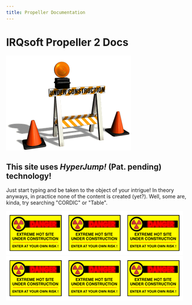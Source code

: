 ```yaml
---
title: Propeller Documentation
---
```

# IRQsoft Propeller 2 Docs

<img src="/common/construction.gif" alt="This site is under construction.">

## This site uses _HyperJump!_ (Pat. pending) technology!

Just start typing and be taken to the object of your intrigue! In theory anyways, in practice none of the content is created (yet?). Well, some are, kinda, try searching "CORDIC" or "Table".


<img src="/common/construction2.gif"><img src="/common/construction2.gif"><img src="/common/construction2.gif"><img src="/common/construction2.gif"><img src="/common/construction2.gif"><img src="/common/construction2.gif">